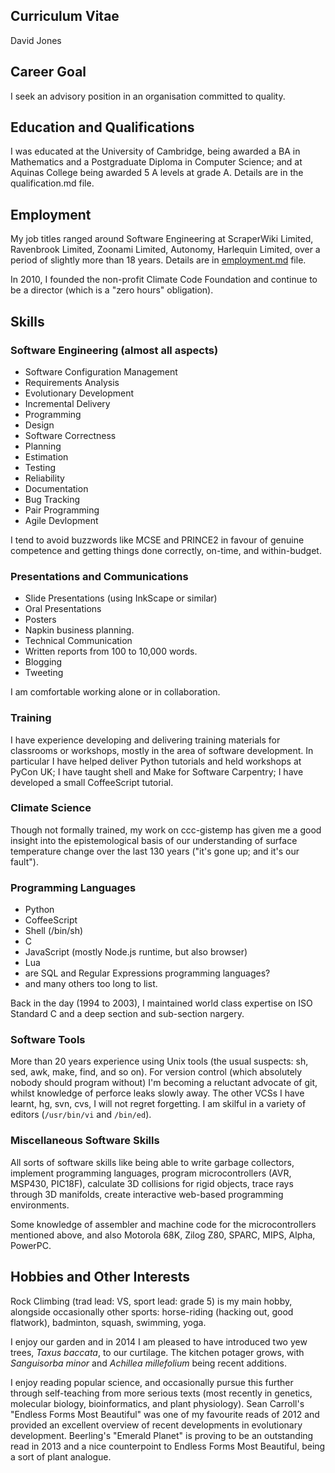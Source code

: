 ## Curriculum Vitae ##

David Jones

## Career Goal ##

I seek an advisory position in an organisation committed to
quality.

## Education and Qualifications ##

I was educated at the University of Cambridge, being awarded a BA in
Mathematics and a Postgraduate Diploma in Computer Science;
and at Aquinas College being awarded 5 A levels at grade A.  Details
are in the qualification.md file.

## Employment ##

My job titles ranged around Software Engineering at
ScraperWiki Limited, Ravenbrook Limited, Zoonami Limited,
Autonomy, Harlequin Limited, over a period of slightly more than
18 years.  Details are in [employment.md](employment.md) file.

In 2010, I founded the non-profit Climate Code Foundation and
continue to be a director (which is a "zero hours" obligation).

## Skills ##

### Software Engineering (almost all aspects) ###

* Software Configuration Management
* Requirements Analysis
* Evolutionary Development
* Incremental Delivery
* Programming
* Design
* Software Correctness
* Planning
* Estimation
* Testing
* Reliability
* Documentation
* Bug Tracking
* Pair Programming
* Agile Devlopment

I tend to avoid buzzwords like MCSE
and PRINCE2 in favour of genuine competence and getting things
done correctly, on-time, and within-budget.

### Presentations and Communications ###

* Slide Presentations (using InkScape or similar)
* Oral Presentations
* Posters
* Napkin business planning.
* Technical Communication
* Written reports from 100 to 10,000 words.
* Blogging
* Tweeting

I am comfortable working alone or in collaboration.

### Training ###

I have experience developing and delivering training materials for
classrooms or workshops, mostly in the area of software development.
In particular I have helped deliver Python tutorials and held
workshops at PyCon UK; I have taught shell and Make for Software
Carpentry; I have developed a small CoffeeScript tutorial.


### Climate Science ###

Though not formally trained, my work on
ccc-gistemp has given me a good insight into the
epistemological basis of our understanding of surface
temperature change over the last 130 years ("it's gone up; and
it's our fault").

### Programming Languages ###

* Python
* CoffeeScript
* Shell (/bin/sh)
* C
* JavaScript (mostly Node.js runtime, but also browser)
* Lua
* are SQL and Regular Expressions programming languages?
* and many others too long to list.

Back in the day (1994 to 2003), I maintained world class
expertise on ISO Standard C and a deep section and sub-section
nargery.

### Software Tools ###

More than 20 years experience using Unix tools (the usual suspects: sh,
sed, awk, make, find, and so on). For version control (which
absolutely nobody should program without) I'm becoming a reluctant
advocate of git, whilst knowledge of perforce leaks slowly away. The
other VCSs I have learnt, hg, svn, cvs, I will not regret forgetting.
I am skilful in a variety of editors (`/usr/bin/vi` and `/bin/ed`).

### Miscellaneous Software Skills ###

All sorts of software skills like being able to write garbage
collectors, implement programming languages, program microcontrollers
(AVR, MSP430, PIC18F), calculate 3D collisions for rigid objects,
trace rays through 3D manifolds, create interactive web-based
programming environments.

Some knowledge of assembler and machine code for the
microcontrollers mentioned above, and also Motorola 68K, Zilog
Z80, SPARC, MIPS, Alpha, PowerPC.

## Hobbies and Other Interests ##

Rock Climbing (trad lead: VS, sport lead: grade 5) is my main hobby,
alongside occasionally other sports: horse-riding (hacking out, good
flatwork), badminton, squash, swimming, yoga.

I enjoy our garden and in 2014 I am pleased to have introduced two yew
trees, *Taxus baccata*, to our curtilage. The kitchen potager
grows, with *Sanguisorba minor* and *Achillea millefolium* being
recent additions.

I enjoy reading popular science, and occasionally pursue this
further through self-teaching from more serious texts (most recently
in genetics, molecular biology, bioinformatics, and plant physiology).
Sean Carroll's "Endless Forms Most Beautiful" was one of my
favourite reads of 2012 and provided an excellent overview of recent
developments in evolutionary development.  Beerling's "Emerald
Planet" is proving to be an outstanding read in 2013 and a nice
counterpoint to Endless Forms Most Beautiful, being a sort of
plant analogue.
